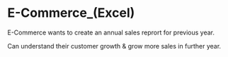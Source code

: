 # E-Commerce_(Excel)
E-Commerce wants to create an annual sales reprort for previous year.

Can understand their customer growth & grow more sales in further year.

